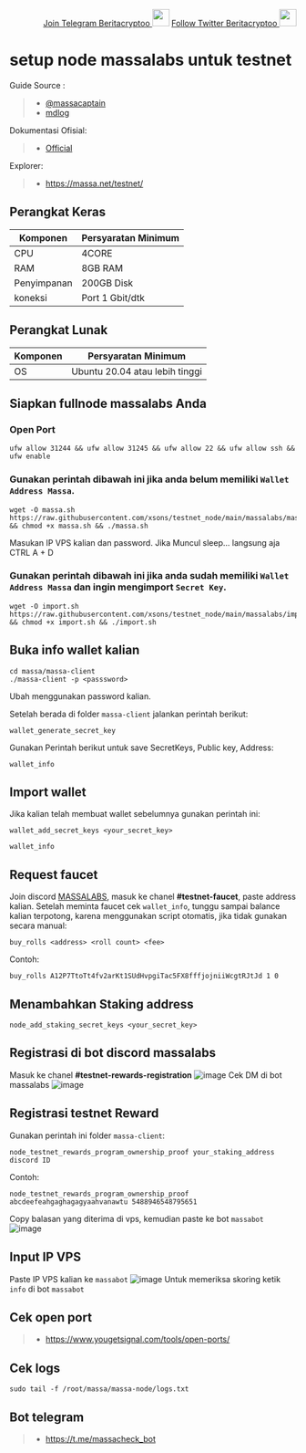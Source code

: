 <p style="font-size:14px" align="right">
<a href="https://t.me/BeritaCryptoo" target="_blank">Join Telegram Beritacryptoo <img src="https://user-images.githubusercontent.com/50621007/183283867-56b4d69f-bc6e-4939-b00a-72aa019d1aea.png" width="30"/></a>
<a href="https://twitter.com/BeritaCryptoo" target="_blank">Follow Twitter Beritacryptoo <img src="https://user-images.githubusercontent.com/108946833/184274157-08210464-fa03-493d-b01c-2420c67a524f.jpg" width="30"/></a>
</p>

# setup node massalabs untuk testnet

Guide Source :
>- [@massacaptain](https://medium.com/@massacaptain/tutorial-praktis-testnet-berinsentif-massa-eps-13-d7d5f19f1462)
>- [mdlog](https://github.com/mdlog/testnet-mdlog/tree/main/massa)

Dokumentasi Ofisial:
>- [Official](https://massa.readthedocs.io/en/latest/testnet/install.html)

Explorer:
>- https://massa.net/testnet/
## Perangkat Keras

|  Komponen |  Persyaratan Minimum |
| ------------ | ------------ |
| CPU  | 4CORE |
| RAM | 8GB RAM  |
| Penyimpanan  | 200GB Disk |
| koneksi | Port 1 Gbit/dtk |

## Perangkat Lunak

|Komponen | Persyaratan Minimum |
| ------------ | ------------ |
| OS | Ubuntu 20.04 atau lebih tinggi | 


## Siapkan fullnode massalabs Anda
### Open Port
```
ufw allow 31244 && ufw allow 31245 && ufw allow 22 && ufw allow ssh && ufw enable
```

### Gunakan perintah dibawah ini jika anda belum memiliki `Wallet Address Massa`.
```
wget -O massa.sh https://raw.githubusercontent.com/xsons/testnet_node/main/massalabs/massa.sh && chmod +x massa.sh && ./massa.sh
```
Masukan IP VPS kalian dan password. Jika Muncul sleep... langsung aja CTRL A + D

### Gunakan perintah dibawah ini jika anda sudah memiliki `Wallet Address Massa` dan ingin mengimport `Secret Key`.
```
wget -O import.sh https://raw.githubusercontent.com/xsons/testnet_node/main/massalabs/import.sh && chmod +x import.sh && ./import.sh
```
## Buka info wallet kalian
```
cd massa/massa-client
./massa-client -p <passsword>
```
Ubah <password> menggunakan password kalian.

Setelah berada di folder `massa-client` jalankan perintah berikut:
```
wallet_generate_secret_key
```
Gunakan Perintah berikut untuk save SecretKeys, Public key, Address:
```
wallet_info
```
## Import wallet
Jika kalian telah membuat wallet sebelumnya gunakan perintah ini:
```
wallet_add_secret_keys <your_secret_key>
```
```
wallet_info
```
## Request faucet
Join discord [MASSALABS](https://discord.gg/massa), masuk ke chanel **#testnet-faucet**, paste address kalian.
Setelah meminta faucet cek `wallet_info`, tunggu sampai balance kalian terpotong, karena menggunakan script otomatis, jika tidak gunakan secara manual:
```
buy_rolls <address> <roll count> <fee>
```
Contoh:
```
buy_rolls A12P7TtoTt4fv2arKt1SUdHvpgiTac5FX8fffjojniiWcgtRJtJd 1 0
```

## Menambahkan Staking address
```
node_add_staking_secret_keys <your_secret_key>
```
## Registrasi di bot discord massalabs
Masuk ke chanel **#testnet-rewards-registration**
![image](https://user-images.githubusercontent.com/108946833/200548458-923c89aa-117c-4603-bbd4-213bfc2f33a6.png)
Cek DM di bot massalabs
![image](https://user-images.githubusercontent.com/108946833/200548950-2545d09b-ad03-4374-b91e-eed5e484a756.png)

## Registrasi testnet Reward
Gunakan perintah ini folder `massa-client`:
```
node_testnet_rewards_program_ownership_proof your_staking_address discord ID
```
Contoh:
```
node_testnet_rewards_program_ownership_proof abcdeefeahgaghagagyaahvanawtu 5488946548795651
```
Copy balasan yang diterima di vps, kemudian paste ke bot `massabot`
![image](https://user-images.githubusercontent.com/108946833/200550287-100369ed-21e8-4cf6-bcb0-64f027d6074a.png)

## Input IP VPS
Paste IP VPS kalian ke `massabot`
![image](https://user-images.githubusercontent.com/108946833/200550598-f8b0c1fd-ac30-42c3-b6ae-6ef371ce6438.png)
Untuk memeriksa skoring ketik `info` di bot `massabot`

## Cek open port
>- https://www.yougetsignal.com/tools/open-ports/

## Cek logs
```
sudo tail -f /root/massa/massa-node/logs.txt
```
## Bot telegram
>- https://t.me/massacheck_bot




